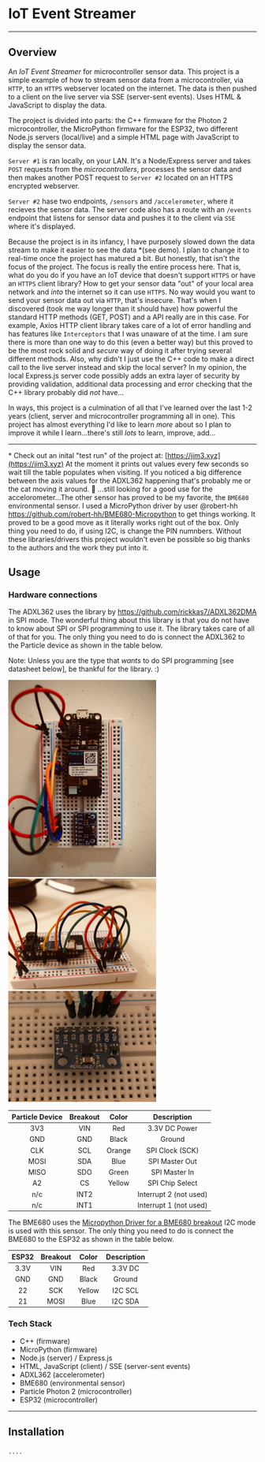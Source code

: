 # IoT Event Streamer

---

## Overview

An _IoT Event Streamer_ for microcontroller sensor data. This project is a simple example of how to stream sensor data from a microcontroller, via `HTTP`, to an `HTTPS` webserver located on the internet. The data is then pushed to a client on the live server via SSE (server-sent events). Uses HTML & JavaScript to display the data.

The project is divided into parts: the C++ firmware for the Photon 2 microcontroller, the MicroPython firmware for the ESP32, two different Node.js servers (local/live) and a simple HTML page with JavaScript to display the sensor data.

`Server #1` is ran locally, on your LAN. It's a Node/Express server and takes `POST` requests from the _microcontrollers_, processes the sensor data and then makes another POST request to `Server #2` located on an HTTPS encrypted webserver.

`Server #2` hase two endpoints, `/sensors` and `/accelerometer`, where it recieves the sensor data. The server code also has a route with an `/events` endpoint that listens for sensor data and pushes it to the client via `SSE` where it's displayed.

Because the project is in its infancy, I have purposely slowed down the data stream to make it easier to see the data \*(see demo). I plan to change it to real-time once the project has matured a bit. But honestly, that isn't the focus of the project. The focus is really the entire process here. That is, what do you do if you have an IoT device that doesn't support `HTTPS` or have an `HTTPS` client library? How to get your sensor data "out" of your local area network and _into_ the internet so it can use `HTTPS`. No way would you want to send your sensor data out via `HTTP`, that's insecure. That's when I discovered (took me way longer than it should have) how powerful the standard HTTP methods (GET, POST) and a API really are in this case. For example, Axios HTTP client library takes care of a lot of error handling and has features like `Interceptors` that I was unaware of at the time. I am sure there is more than one way to do this (even a better way) but this proved to be the most rock solid and _secure_ way of doing it after trying several different methods. Also, why didn't I just use the C++ code to make a direct call to the live server instead and skip the local server? In my opinion, the local Express.js server code possibly adds an extra layer of security by providing validation, additional data processing and error checking that the C++ library probably did _not_ have...

In ways, this project is a culmination of all that I've learned over the last 1-2 years (client, server and microcontroller programming all in one). This project has almost everything I'd like to learn _more_ about so I plan to improve it while I learn...there's still _lots_ to learn, improve, add...

---

\* Check out an inital "test run" of the project at: [https://jim3.xyz](https://jim3.xyz) At the moment it prints out values every few seconds so wait till the table populates when visiting. If you noticed a big difference between the axis values for the ADXL362 happening that's probably me or the cat moving it around. 🤣 ...still looking for a good use for the accelorometer...The other sensor has proved to be my favorite, the `BME680` environmental sensor. I used a MicroPython driver by user @robert-hh https://github.com/robert-hh/BME680-Micropython to get things working. It proved to be a good move as it literally works right out of the box. Only thing you need to do, if using I2C, is change the PIN numnbers. Without these libraries/drivers this project wouldn't even be possible so big thanks to the authors and the work they put into it.

## Usage

### Hardware connections

The ADXL362 uses the library by https://github.com/rickkas7/ADXL362DMA in SPI mode. The wonderful thing about this library is that you do not have to know about SPI or SPI programming to use it. The library takes care of all of that for you. The only thing you need to do is connect the ADXL362 to the Particle device as shown in the table below.

Note: Unless you are the type that _wants_ to do SPI programming [see datasheet below], be thankful for the library. :)

<img src="images/01-adxl362.jpg" alt="adxl362" width="300"/><br>
<img src="images/02-adxl362.jpg" alt="adxl362" width="300"/>
<img src="images/03-adxl362.jpg" alt="adxl362" width="300"/>

| Particle Device | Breakout | Color  |      Description       |
| :-------------: | :------: | :----: | :--------------------: |
|       3V3       |   VIN    |  Red   |     3.3V DC Power      |
|       GND       |   GND    | Black  |         Ground         |
|       CLK       |   SCL    | Orange |    SPI Clock (SCK)     |
|      MOSI       |   SDA    |  Blue  |     SPI Master Out     |
|      MISO       |   SDO    | Green  |     SPI Master In      |
|       A2        |    CS    | Yellow |    SPI Chip Select     |
|       n/c       |   INT2   |        | Interrupt 2 (not used) |
|       n/c       |   INT1   |        | Interrupt 1 (not used) |

The BME680 uses the [Micropython Driver for a BME680 breakout](https://github.com/robert-hh/BME680-Micropython) I2C mode is used with this sensor. The only thing you need to do is connect the BME680 to the ESP32 as shown in the table below.

| ESP32 | Breakout | Color  | Description |
| :---: | :------: | :----: | :---------: |
| 3.3V  |   VIN    |  Red   |   3.3V DC   |
|  GND  |   GND    | Black  |   Ground    |
|  22  |   SCK    | Yellow |   I2C SCL   |
|  21  |   MOSI    |  Blue  |   I2C SDA   |

### Tech Stack

-   C++ (firmware)
-   MicroPython (firmware)
-   Node.js (server) / Express.js
-   HTML, JavaScript (client) / SSE (server-sent events)
-   ADXL362 (accelerometer)
-   BME680 (environmental sensor)
-   Particle Photon 2 (microcontroller)
-   ESP32 (microcontroller)

---

## Installation

`....`
